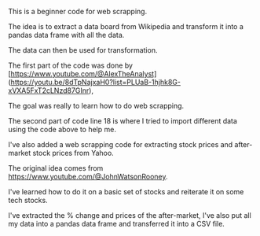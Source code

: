 This is a beginner code for web scrapping.

The idea is to extract a data board from Wikipedia and transform it into a pandas data frame with all the data.

The data can then be used for transformation.

The first part of the code was done by [https://www.youtube.com/@AlexTheAnalyst] (https://youtu.be/8dTpNajxaH0?list=PLUaB-1hjhk8G-xVXA5FxT2cLNzd87GInr),

The goal was really to learn how to do web scrapping.

The second part of code line 18 is where I tried to import different data using the code above to help me.

I've also added a web scrapping code for extracting stock prices and after-market stock prices from Yahoo.

The original idea comes from https://www.youtube.com/@JohnWatsonRooney.

I've learned how to do it on a basic set of stocks and reiterate it on some tech stocks.

I've extracted the % change and prices of the after-market, I've also put all my data into a pandas data frame and transferred it into a CSV file.

